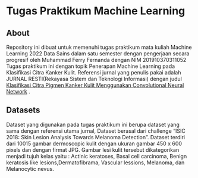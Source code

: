 # Tugas Praktikum Machine Learning

## About
Repository ini dibuat untuk memenuhi tugas praktikum mata kuliah Machine Learning 2022 Data Sains dalam satu semester dengan pengerjaan secara progresif oleh Muhammad Ferry Fernanda dengan NIM 201910370311052
Tugas praktikum ini dengan topik Penerapan Machine Learning pada Klasifikasi Citra Kanker Kulit. Referensi jurnal yang penulis pakai adalah JURNAL RESTI(Rekayasa Sistem dan Teknologi Informasi) dengan judul [Klasifikasi Citra Pigmen Kanker Kulit Menggunakan Convolutional Neural Network](https://doi.org/10.29207/resti.v5i2.3001) .

## Datasets
Dataset yang digunakan pada tugas praktikum ini berupa dataset yang sama dengan referensi utama jurnal,  Dataset berasal dari challenge “ISIC 2018: Skin Lesion Analysis Towards Melanoma Detection”. Dataset terdiri  dari  10015  gambar  dermoscopic  kulit  dengan ukuran gambar 450 x 600 pixels dan dengan firmat JPG. Gambar lesi kulit tersebut dikategorikan menjadi tujuh kelas yaitu : Actinic keratoses, Basal cell carcinoma, Benign keratosis like lesions,Dermatofibrama, Vascular  lessions, Melanoma,  dan Melanocytic  nevus.

